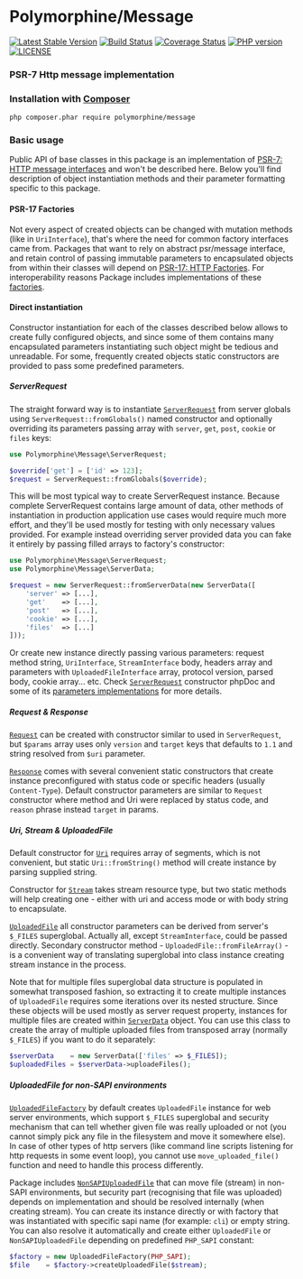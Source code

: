 # Polymorphine/Message
[![Latest Stable Version](https://poser.pugx.org/polymorphine/message/version)](https://packagist.org/packages/polymorphine/message)
[![Build Status](https://travis-ci.org/polymorphine/message.svg?branch=master)](https://travis-ci.org/polymorphine/message)
[![Coverage Status](https://coveralls.io/repos/github/polymorphine/message/badge.svg?branch=master)](https://coveralls.io/github/polymorphine/message?branch=master)
[![PHP version](https://img.shields.io/packagist/php-v/polymorphine/message.svg)](https://packagist.org/packages/polymorphine/message)
[![LICENSE](https://img.shields.io/github/license/polymorphine/message.svg?color=blue)](LICENSE)
### PSR-7 Http message implementation

### Installation with [Composer](https://getcomposer.org/)
    php composer.phar require polymorphine/message

### Basic usage

Public API of base classes in this package is an implementation of [PSR-7: HTTP message interfaces](https://www.php-fig.org/psr/psr-7/)
and won't be described here. Below you'll find description of object instantiation methods and
their parameter formatting specific to this package.

#### PSR-17 Factories
Not every aspect of created objects can be changed with mutation methods (like in `UriInterface`),
that's where the need for common factory interfaces came from. Packages that want to rely on abstract
psr/message interface, and retain control of passing immutable parameters to encapsulated objects from
within their classes will depend on [PSR-17: HTTP Factories](https://www.php-fig.org/psr/psr-17/).
For interoperability reasons Package includes implementations of these [factories](src/Factory).

#### Direct instantiation
Constructor instantiation for each of the classes described below allows to create fully configured
objects, and since some of them contains many encapsulated parameters instantiating such object might
be tedious and unreadable. For some, frequently created objects static constructors are provided to
pass some predefined parameters.

##### ServerRequest
The straight forward way is to instantiate [`ServerRequest`](src/ServerRequest.php) from
server globals using `ServerRequest::fromGlobals()` named constructor and optionally overriding
its parameters passing array with `server`, `get`, `post`, `cookie` or `files` keys:

```php
use Polymorphine\Message\ServerRequest;

$override['get'] = ['id' => 123];
$request = ServerRequest::fromGlobals($override);
```

This will be most typical way to create ServerRequest instance. Because complete ServerRequest
contains large amount of data, other methods of instantiation in production application use cases
would require much more effort, and they'll be used mostly for testing with only necessary values
provided. For example instead overriding server provided data you can fake it entirely by passing
filled arrays to factory's constructor:

```php
use Polymorphine\Message\ServerRequest;
use Polymorphine\Message\ServerData;

$request = new ServerRequest::fromServerData(new ServerData([
    'server' => [...],
    'get'    => [...],
    'post'   => [...],
    'cookie' => [...],
    'files'  => [...]
]));
```

Or create new instance directly passing various parameters: request method string, `UriInterface`,
`StreamInterface` body, headers array and parameters with `UploadedFileInterface` array, protocol
version, parsed body, cookie array... etc. Check [`ServerRequest`](src/ServerRequest.php) constructor
phpDoc and some of its [parameters implementations](#uri-stream--uploadedfile) for more details.

##### Request & Response
[`Request`](src/Request.php) can be created with constructor similar to used in `ServerRequest`,
but `$params` array uses only `version` and `target` keys that defaults to `1.1` and string resolved
from `$uri` parameter.

[`Response`](src/Response.php) comes with several convenient static constructors that create instance
preconfigured with status code or specific headers (usually `Content-Type`). Default constructor
parameters are similar to `Request` constructor where method and Uri were replaced by status code,
and `reason` phrase instead `target` in params.

##### Uri, Stream & UploadedFile
Default constructor for [`Uri`](src/Uri.php) requires array of segments, which is not convenient, but
static `Uri::fromString()` method will create instance by parsing supplied string. 

Constructor for [`Stream`](src/Stream.php) takes stream resource type, but two static methods will
help creating one - either with uri and access mode or with body string to encapsulate.

[`UploadedFile`](src/UploadedFile.php) all constructor parameters can be derived from server's `$_FILES`
superglobal. Actually all, except `StreamInterface`, could be passed directly. Secondary constructor
method - `UploadedFile::fromFileArray()` - is a convenient way of translating superglobal into class
instance creating stream instance in the process.

Note that for multiple files superglobal data structure is populated in somewhat transposed fashion,
so extracting it to create multiple instances of `UploadedFile` requires some iterations over its
nested structure. Since these objects will be used mostly as server request property, instances for
multiple files are created within [`ServerData`](src/ServerData.php) object. You can use this class
to create the array of multiple uploaded files from transposed array (normally `$_FILES`) if you
want to do it separately:

```php
$serverData    = new ServerData(['files' => $_FILES]);
$uploadedFiles = $serverData->uploadeFiles();
```

##### UploadedFile for non-SAPI environments
[`UploadedFileFactory`](src/Factory/UploadedFileFactory.php) by default creates `UploadedFile` instance
for web server environments, which support `$_FILES` superglobal and security mechanism that can tell
whether given file was really uploaded or not (you cannot simply pick any file in the filesystem and
move it somewhere else). In case of other types of http servers (like command line scripts listening
for http requests in some event loop), you cannot use `move_uploaded_file()` function and need to
handle this process differently.

Package includes [`NonSAPIUploadedFile`](src/NonSAPIUploadedFile.php) that can move file (stream) in
non-SAPI environments, but security part (recognising that file was uploaded) depends on implementation
and should be resolved internally (when creating stream).
You can create its instance directly or with factory that was instantiated with specific sapi name
(for example: `cli`) or empty string. You can also resolve it automatically and create either
`UploadedFile` or `NonSAPIUploadedFile` depending on predefined `PHP_SAPI` constant:

```php
$factory = new UploadedFileFactory(PHP_SAPI);
$file    = $factory->createUploadedFile($stream);
```
